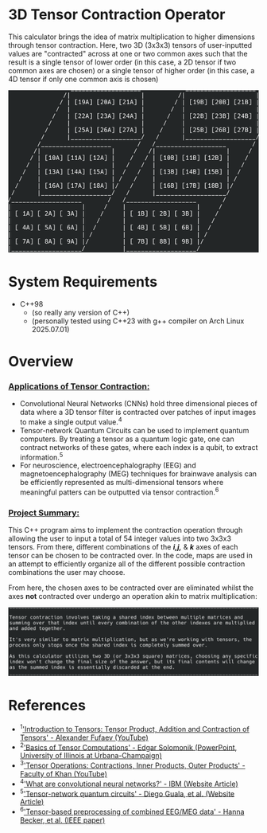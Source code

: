 # 3D Tensor Contraction Operator
This calculator brings the idea of matrix multiplication to higher dimensions through tensor contraction. Here, two 3D (3x3x3) tensors of user-inputted values are "contracted" across at one or two common axes such that the result is a single tensor of lower order (in this case, a 2D tensor if two common axes are chosen) or a single tensor of higher order (in this case, a 4D tensor if only one common axis is chosen)

<p align="center">
  <img src="Screenshot_20251026_235724.png" />
</p>

# System Requirements
* C++98
    * (so really any version of C++)
    * (personally tested using C++23 with g++ compiler on Arch Linux 2025.07.01)
 
# Overview
### <ins> Applications of Tensor Contraction:</ins>
* Convolutional Neural Networks (CNNs) hold three dimensional pieces of data where a 3D tensor filter is contracted over patches of input images to make a single output value.<sup>4</sup>
* Tensor-network Quantum Circuits can be used to implement quantum computers. By treating a tensor as a quantum logic gate, one can contract networks of these gates, where each index is a qubit, to extract information.<sup>5</sup>
* For neuroscience, electroencephalography (EEG) and magnetoencephalography (MEG) techniques for brainwave analysis can be efficiently represented as multi-dimensional tensors where meaningful patters can be outputted via tensor contraction.<sup>6</sup>

### <ins> Project Summary:</ins>
This C++ program aims to implement the contraction operation through allowing the user to input a total of 54 integer values into two 3x3x3 tensors. From there, different combinations of the ***i,j,*** & ***k*** axes of each tensor can be chosen to be contracted over. In the code, maps are used in an attempt to efficiently organize all of the different possible contraction combinations the user may choose.

From here, the chosen axes to be contracted over are eliminated whilst the axes **not** contracted over undergo an operation akin to matrix multiplication:
<p align="center">
  <img src="Screenshot_20251027_011439.png" />
</p>

# References
* <sup>1</sup>['Introduction to Tensors: Tensor Product, Addition and Contraction of Tensors' - Alexander Fufaev (YouTube)](https://www.youtube.com/watch?v=uaZWADpdWuQ)
* <sup>2</sup>['Basics of Tensor Computations' - Edgar Solomonik (PowerPoint, University of Illinois at Urbana-Champaign)](https://relate.cs.illinois.edu/course/cs598evs-f20/f/lectures/02-lecture.pdf)
* <sup>3</sup>['Tensor Operations: Contractions, Inner Products, Outer Products' - Faculty of Khan (YouTube)](https://www.youtube.com/watch?v=fDcfqfWRIi8)
* <sup>4</sup>['What are convolutional neural networks?' - IBM (Website Article)](https://www.ibm.com/think/topics/convolutional-neural-networks)
* <sup>5</sup>['Tensor-network quantum circuits' - Diego Guala, et al. (Website Article)](https://pennylane.ai/qml/demos/tutorial_tn_circuits/)
* <sup>6</sup>['Tensor-based preprocessing of combined EEG/MEG data' - Hanna Becker, et al. (IEEE paper)](https://ieeexplore.ieee.org/document/6333946)

